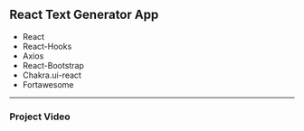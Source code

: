 ## React Text Generator App
* React
* React-Hooks
* Axios
* React-Bootstrap
* Chakra.ui-react
* Fortawesome
---
### Project Video
